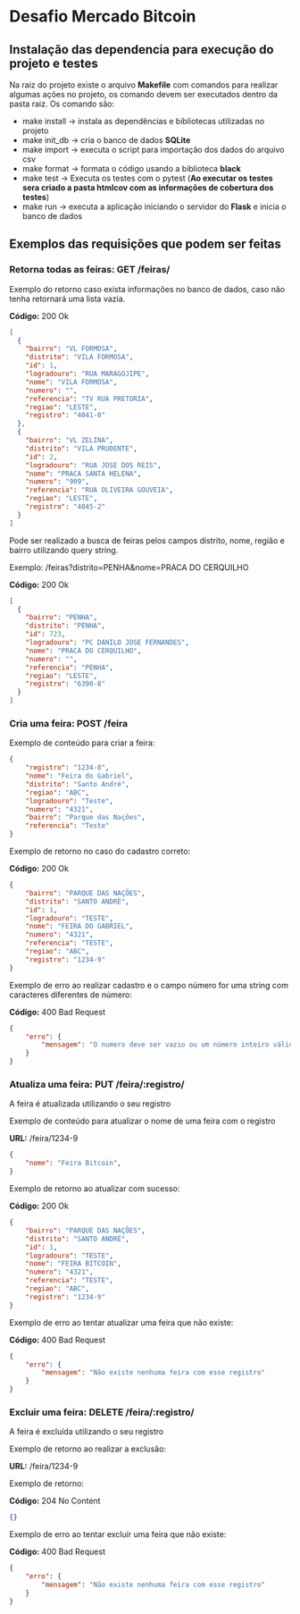 # Desafio Mercado Bitcoin

## Instalação das dependencia para execução do projeto e testes
Na raiz do projeto existe o arquivo **Makefile** com comandos para realizar algumas ações no projeto, os comando devem ser executados dentro da pasta raiz. Os comando são:
* make install -> instala as dependências e bibliotecas utilizadas no projeto
* make init_db -> cria o banco de dados **SQLite**
* make import -> executa o script para importação dos dados do arquivo csv
* make format -> formata o código usando a biblioteca **black**
* make test -> Executa os testes com o pytest (**Ao executar os testes sera criado a pasta htmlcov com as informações de cobertura dos testes**)
* make run -> executa a aplicação iniciando o servidor do **Flask** e inicia o banco de dados

## Exemplos das requisições que podem ser feitas

### **Retorna todas as feiras:** GET /feiras/

Exemplo do retorno caso exista informações no banco de dados, caso não tenha retornará uma lista vazia.

**Código:** 200 Ok

```json
[
  {
    "bairro": "VL FORMOSA", 
    "distrito": "VILA FORMOSA", 
    "id": 1, 
    "logradouro": "RUA MARAGOJIPE", 
    "nome": "VILA FORMOSA", 
    "numero": "", 
    "referencia": "TV RUA PRETORIA", 
    "regiao": "LESTE", 
    "registro": "4041-0"
  }, 
  {
    "bairro": "VL ZELINA", 
    "distrito": "VILA PRUDENTE", 
    "id": 2, 
    "logradouro": "RUA JOSE DOS REIS", 
    "nome": "PRACA SANTA HELENA", 
    "numero": "909", 
    "referencia": "RUA OLIVEIRA GOUVEIA", 
    "regiao": "LESTE", 
    "registro": "4045-2"
  }
]
```
Pode ser realizado a busca de feiras pelos campos distrito, nome, região e bairro utilizando query string.

Exemplo: /feiras?distrito=PENHA&nome=PRACA DO CERQUILHO

**Código:** 200 Ok

```json
[
  {
    "bairro": "PENHA", 
    "distrito": "PENHA", 
    "id": 723, 
    "logradouro": "PC DANILO JOSE FERNANDES", 
    "nome": "PRACA DO CERQUILHO", 
    "numero": "", 
    "referencia": "PENHA", 
    "regiao": "LESTE", 
    "registro": "6390-8"
  }
]
```

### **Cria uma feira:** POST /feira

Exemplo de conteúdo para criar a feira:
```json
{
    "registro": "1234-8",
    "nome": "Feira do Gabriel",
    "distrito": "Santo André",
    "regiao": "ABC",
    "logradouro": "Teste",
    "numero": "4321",
    "bairro": "Parque das Nações",
    "referencia": "Teste"
}
```

Exemplo de retorno no caso do cadastro correto:

**Código:** 200 Ok

```json
{
    "bairro": "PARQUE DAS NAÇÕES",
    "distrito": "SANTO ANDRÉ",
    "id": 1,
    "logradouro": "TESTE",
    "nome": "FEIRA DO GABRIEL",
    "numero": "4321",
    "referencia": "TESTE",
    "regiao": "ABC",
    "registro": "1234-9"
}
```

Exemplo de erro ao realizar cadastro e o campo número for uma string com caracteres diferentes de número:

**Código:** 400 Bad Request

```json
{
    "erro": {
        "mensagem": "O numero deve ser vazio ou um número inteiro válido"
    }
}
```
### **Atualiza uma feira:** PUT /feira/:registro/

A feira é atualizada utilizando o seu registro

Exemplo de conteúdo para atualizar o nome de uma feira com o registro 

**URL:** /feira/1234-9
```json
{
    "nome": "Feira Bitcoin",
}
```

Exemplo de retorno ao atualizar com sucesso:

**Código:** 200 Ok

```json
{
    "bairro": "PARQUE DAS NAÇÕES",
    "distrito": "SANTO ANDRÉ",
    "id": 1,
    "logradouro": "TESTE",
    "nome": "FEIRA BITCOIN",
    "numero": "4321",
    "referencia": "TESTE",
    "regiao": "ABC",
    "registro": "1234-9"
}
```

Exemplo de erro ao tentar atualizar uma feira que não existe:

**Código:** 400 Bad Request

```json
{
    "erro": {
        "mensagem": "Não existe nenhuma feira com esse registro"
    }
}
```

### **Excluir uma feira:** DELETE /feira/:registro/

A feira é excluída utilizando o seu registro

Exemplo de retorno ao realizar a exclusão:

**URL:** /feira/1234-9

Exemplo de retorno:

**Código:** 204 No Content

```json
{}
```

Exemplo de erro ao tentar excluír uma feira que não existe:

**Código:** 400 Bad Request

```json
{
    "erro": {
        "mensagem": "Não existe nenhuma feira com esse registro"
    }
}
```
